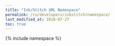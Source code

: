 ```yaml
---
title: "Ink/Stitch XML Namespace"
permalink: /ru/developers/inkstitch/namespace/
last_modified_at: 2018-07-27
toc: true
---
```

{% include namespace %}
